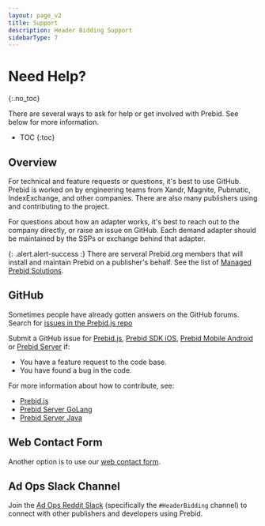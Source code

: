 ```yaml
---
layout: page_v2
title: Support
description: Header Bidding Support
sidebarType: 7
---
```



# Need Help?

{:.no_toc}

There are several ways to ask for help or get involved with Prebid.  See below for more information.

- TOC
{:toc}

## Overview

For technical and feature requests or questions, it's best to use GitHub. Prebid is worked on by engineering teams from Xandr, Magnite, Pubmatic, IndexExchange, and other companies. There are also many publishers using and contributing to the project.

For questions about how an adapter works, it's best to reach out to the company directly, or raise an issue on GitHub. Each demand adapter should be maintained by the SSPs or exchange behind that adapter.

{: .alert.alert-success :}
There are serveral Prebid.org members that will install and maintain Prebid on a publisher's behalf. See the list of [Managed Prebid Solutions](https://prebid.org/product-suite/managed-services/).

## GitHub

Sometimes people have already gotten answers on the GitHub forums. Search for [issues in the Prebid.js repo](https://github.com/prebid/Prebid.js/issues)

Submit a GitHub issue for [Prebid.js](https://github.com/prebid/Prebid.js/issues), [Prebid SDK iOS](https://github.com/prebid/prebid-mobile-ios/issues), [Prebid Mobile Android](https://github.com/prebid/prebid-mobile-android/issues) or [Prebid Server](https://github.com/prebid/prebid-server/issues) if:

- You have a feature request to the code base.
- You have found a bug in the code.

For more information about how to contribute, see:

- [Prebid.js](https://github.com/prebid/Prebid.js/blob/master/CONTRIBUTING.md)
- [Prebid Server GoLang](https://github.com/prebid/prebid-server/blob/master/docs/developers/contributing.md)
- [Prebid Server Java](https://github.com/prebid/prebid-server-java/blob/master/docs/developers/contributing.md)

## Web Contact Form

Another option is to use our [web contact form](https://prebid.org/contact-us/).

## Ad Ops Slack Channel

Join the [Ad Ops Reddit Slack](https://redditadops.slack.com/messages/C0HVALS8P/) (specifically the `#HeaderBidding` channel) to connect with other publishers and developers using Prebid.
